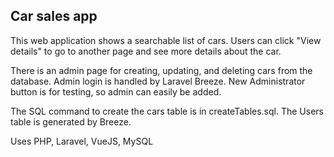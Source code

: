 ## Car sales app
This web application shows a searchable list of cars. Users can click "View details" to go to another page and see more details about the car.

There is an admin page for creating, updating, and deleting cars from the database. Admin login is handled by Laravel Breeze. New Administrator button is for testing, so admin can easily be added.

The SQL command to create the cars table is in createTables.sql. The Users table is generated by Breeze.


Uses PHP, Laravel, VueJS, MySQL